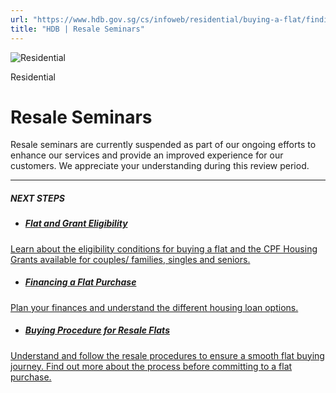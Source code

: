 ```yaml
---
url: "https://www.hdb.gov.sg/cs/infoweb/residential/buying-a-flat/finding-a-flat/resale-seminars"
title: "HDB | Resale Seminars"
---
```


![Residential](https://www.hdb.gov.sg/cs/infoweb/-/media/HDBContent/Images/General/residential-masthead.jpg)

Residential


# Resale Seminars

Resale seminars are currently suspended as part of our ongoing efforts to enhance our services and provide an improved experience for our customers. We appreciate your understanding during this review period.

* * *

##### NEXT STEPS

- ##### [Flat and Grant Eligibility](https://www.hdb.gov.sg/residential/buying-a-flat/flat-and-grant-eligibility)

[Learn about the eligibility conditions for buying a flat and the CPF Housing Grants available for couples/ families, singles and seniors.](https://www.hdb.gov.sg/residential/buying-a-flat/flat-and-grant-eligibility)
- ##### [Financing a Flat Purchase](https://www.hdb.gov.sg/residential/buying-a-flat/financing-a-flat-purchase)

[Plan your finances and understand the different housing loan options.](https://www.hdb.gov.sg/residential/buying-a-flat/financing-a-flat-purchase)
- ##### [Buying Procedure for Resale Flats](https://www.hdb.gov.sg/residential/buying-a-flat/buying-procedure-for-resale-flats)

[Understand and follow the resale procedures to ensure a smooth flat buying journey. Find out more about the process before committing to a flat purchase.](https://www.hdb.gov.sg/residential/buying-a-flat/buying-procedure-for-resale-flats)